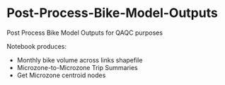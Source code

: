 # Post-Process-Bike-Model-Outputs
Post Process Bike Model Outputs for QAQC purposes

Notebook produces:
- Monthly bike volume across links shapefile
- Microzone-to-Microzone Trip Summaries
- Get Microzone centroid nodes
